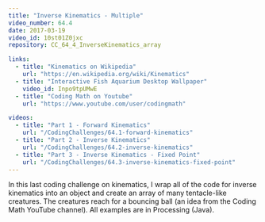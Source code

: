 ```yaml
---
title: "Inverse Kinematics - Multiple"
video_number: 64.4
date: 2017-03-19
video_id: 10st01Z0jxc
repository: CC_64_4_InverseKinematics_array

links:
  - title: "Kinematics on Wikipedia"
    url: "https://en.wikipedia.org/wiki/Kinematics"
  - title: "Interactive Fish Aquarium Desktop Wallpaper"
    video_id: Inpo9tpUMwE
  - title: "Coding Math on Youtube"
    url: "https://www.youtube.com/user/codingmath"

videos:
  - title: "Part 1 - Forward Kinematics"
    url: "/CodingChallenges/64.1-forward-kinematics"
  - title: "Part 2 - Inverse Kinematics"
    url: "/CodingChallenges/64.2-inverse-kinematics"
  - title: "Part 3 - Inverse Kinematics - Fixed Point"
    url: "/CodingChallenges/64.3-inverse-kinematics-fixed-point"
---
```


In this last coding challenge on kinematics, I wrap all of the code for inverse kinematics into an object and create an array of many tentacle-like creatures. The creatures reach for a bouncing ball (an idea from the Coding Math YouTube channel). All examples are in Processing (Java).
